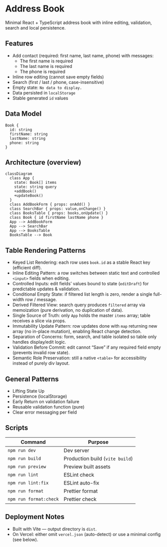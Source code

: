# Address Book

Minimal React + TypeScript address book with inline editing, validation, search and local persistence.

## Features
- Add contact (required: first name, last name, phone) with messages:
  - The first name is required
  - The last name is required
  - The phone is required
- Inline row editing (cannot save empty fields)
- Search (first / last / phone, case-insensitive)
- Empty state: `No data to display.`
- Data persisted in `localStorage`
- Stable generated `id` values

## Data Model
```
Book {
  id: string
  firstName: string
  lastName: string
  phone: string
}
```

## Architecture (overview)
```mermaid
classDiagram
  class App {
    state: Book[] items
    state: string query
    +addBook()
    +updateBook()
  }
  class AddBookForm { props: onAdd() }
  class SearchBar { props: value,onChange() }
  class BooksTable { props: books,onUpdate() }
  class Book { id firstName lastName phone }
  App --> AddBookForm
  App --> SearchBar
  App --> BooksTable
  BooksTable --> Book
```

## Table Rendering Patterns
- Keyed List Rendering: each row uses `book.id` as a stable React key (efficient diff).
- Inline Editing Pattern: a row switches between static text and controlled `<input>` fields when editing.
- Controlled Inputs: edit fields’ values bound to state (`editDraft`) for predictable updates & validation.
- Conditional Empty State: if filtered list length is zero, render a single full-width row / message.
- Derived Filtered View: search query produces `filtered` array via memoization (pure derivation, no duplication of data).
- Single Source of Truth: only `App` holds the master `items` array; table receives a slice via props.
- Immutability Update Pattern: row updates done with `map` returning new array (no in-place mutation), enabling React change detection.
- Separation of Concerns: form, search, and table isolated so table only handles display/edit logic.
- Validation Before Commit: edit cannot “Save” if any required field empty (prevents invalid row state).
- Semantic Role Preservation: still a native `<table>` for accessibility instead of purely div layout.

## General Patterns
- Lifting State Up
- Persistence (localStorage)
- Early Return on validation failure
- Reusable validation function (pure)
- Clear error messaging per field

## Scripts
| Command | Purpose |
| ------- | ------- |
| `npm run dev` | Dev server |
| `npm run build` | Production build (`vite build`) |
| `npm run preview` | Preview built assets |
| `npm run lint` | ESLint check |
| `npm run lint:fix` | ESLint auto-fix |
| `npm run format` | Prettier format |
| `npm run format:check` | Prettier check |

## Deployment Notes
- Built with Vite — output directory is `dist`.
- On Vercel: either omit `vercel.json` (auto-detect) or use a minimal config (see below).